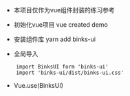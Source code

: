 - 本项目仅作为vue组件封装的练习参考

- 初始化vue项目 vue created demo

- 安装组件库 yarn add binks-ui

- 全局导入 
```
    import BinksUI form 'binks-ui'
    import 'binks-ui/dist/binks-ui.css'
```
- Vue.use(BinksUI)

